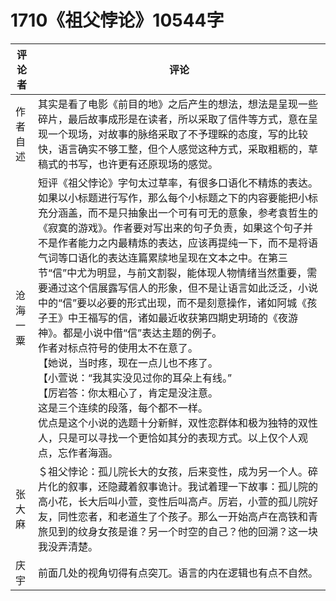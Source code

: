 # 1710《祖父悖论》10544字

评论者 | 评论 |
|---|---|
作者自述|其实是看了电影《前目的地》之后产生的想法，想法是呈现一些碎片，最后故事成形是在读者，所以采取了信件等方式，意在呈现一个现场，对故事的脉络采取了不予理睬的态度，写的比较快，语言确实不够工整，但个人感觉这种方式，采取粗粝的，草稿式的书写，也许更有还原现场的感觉。
沧海一粟|短评《祖父悖论》字句太过草率，有很多口语化不精炼的表达。如果以小标题进行写作，那么每个小标题之下的内容要能把小标充分涵盖，而不是只抽象出一个可有可无的意象，参考袁哲生的《寂寞的游戏》。作者要对写出来的句子负责，如果这个句子并不是作者能力之内最精炼的表达，应该再提纯一下，而不是将语气词等口语化的表达连篇累牍地呈现在文本之中。在第三节“信”中尤为明显，与前文割裂，能体现人物情绪当然重要，需要通过这个信展露写信人的形象，但不是让语言如此泛泛，小说中的“信”要以必要的形式出现，而不是刻意操作，诸如阿城《孩子王》中王福写的信，诸如最近收获第四期史玥琦的《夜游神》。都是小说中借“信”表达主题的例子。<br/>作者对标点符号的使用太不在意了。<br/>【她说，当时疼，现在一点儿也不疼了。<br/>【小萱说：“我其实没见过你的耳朵上有线。”<br/>【厉岩答：你太粗心了，肯定是没注意。<br/>这是三个连续的段落，每个都不一样。<br/>优点是这个小说的选题十分新鲜，双性恋群体和极为独特的双性人，只是可以寻找一个更恰如其分的表现方式。以上仅个人观点，忘作者海涵。
张大麻|＄祖父悖论：孤儿院长大的女孩，后来变性，成为另一个人。碎片化的叙事，还隐藏着叙事诡计。我试着理一下故事：孤儿院的高小花，长大后叫小萱，变性后叫高卢。厉岩，小萱的孤儿院好友，同性恋者，和老道生了个孩子。那么一开始高卢在高铁和青旅见到的纹身女孩是谁？另一个时空的自己？他的回溯？这一块我没弄清楚。
庆宇|前面几处的视角切得有点突兀。语言的内在逻辑也有点不自然。